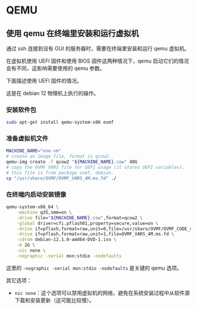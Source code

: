 # QEMU

## 使用 qemu 在终端里安装和运行虚拟机

通过 ssh 连接到没有 GUI 的服务器时，需要在终端里安装和运行 qemu 虚拟机。

在虚拟机使用 UEFI 固件和使用 BIOS 固件这两种情况下，qemu 启动它们的情况会有不同，这影响需要使用的 qemu 参数。

下面描述使用 UEFI 固件的情况。

这是在 debian 12 物理机上执行的操作。

### 安装软件包

``` bash
sudo apt-get install qemu-system-x86 ovmf
```

### 准备虚拟机文件

``` bash
MACHINE_NAME="one-vm"
# create an image file, format is qcow2.
qemu-img create -f qcow2 "${MACHINE_NAME}.cow" 40G
# copy the OVMF VARS file for UEFI usage (it stores UEFI variables).
# this file is from package ovmf, debian.
cp "/usr/share/OVMF/OVMF_VARS_4M.ms.fd" ./
```

### 在终端内启动安装镜像

``` bash
qemu-system-x86_64 \
    -machine q35,smm=on \
    -drive file="${MACHINE_NAME}.cow",format=qcow2 \
    -global driver=cfi.pflash01,property=secure,value=on \
    -drive if=pflash,format=raw,unit=0,file=/usr/share/OVMF/OVMF_CODE_4M.ms.fd,readonly=on \
    -drive if=pflash,format=raw,unit=1,file=OVMF_VARS_4M.ms.fd \
    -cdrom debian-12.1.0-amd64-DVD-1.iso \
    -m 2G \
    -nic none \
    -nographic -serial mon:stdio -nodefaults
```

这里的 `-nographic -serial mon:stdio -nodefaults` 是关键的 qemu 选项。

其它选项：

- `nic none`：这个选项可以禁用虚拟机的网络，避免在系统安装过程中从软件源下载和安装更新（这可能比较慢）。